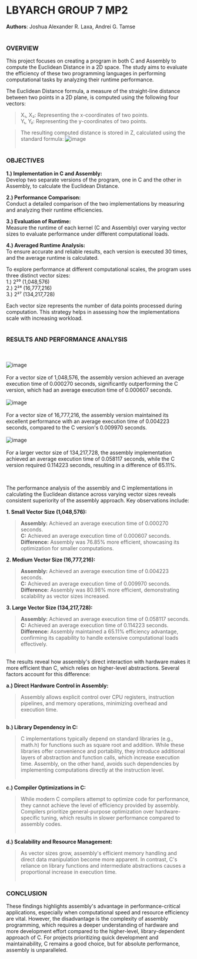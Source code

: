 # **LBYARCH GROUP 7 MP2**

**Authors**: Joshua Alexander R. Laxa, Andrei G. Tamse
<br><br>

### **OVERVIEW**

This project focuses on creating a program in both C and Assembly to compute the Euclidean Distance in a 2D space. The study aims to 
evaluate the efficiency of these two programming languages in performing computational tasks by analyzing their runtime performance.

The Euclidean Distance formula, a measure of the straight-line distance between two points in a 2D plane, is computed using the 
following four vectors:

>X₁, X₂: Representing the x-coordinates of two points.<br>
>Y₁, Y₂: Representing the y-coordinates of two points.

>The resulting computed distance is stored in Z, calculated using the standard formula:
>![image](https://github.com/user-attachments/assets/3e805211-58db-4067-b239-253d7386b5e3)
<br><br>

### **OBJECTIVES**

**1.) Implementation in C and Assembly:**<br>
Develop two separate versions of the program, one in C and   the other in Assembly, to calculate the Euclidean Distance.

**2.) Performance Comparison:**<br>
Conduct a detailed comparison of the two implementations by measuring and analyzing their runtime efficiencies.

**3.) Evaluation of Runtime:**<br>
Measure the runtime of each kernel (C and Assembly) over varying vector sizes to evaluate performance under different computational loads.

**4.) Averaged Runtime Analysis:**<br>
To ensure accurate and reliable results, each version is executed 30 times, and the average runtime is calculated.
<br>

To explore performance at different computational scales, the program uses three distinct vector sizes:<br>
1.) 2²⁰ (1,048,576)<br>
2.) 2²⁴ (16,777,216)<br>
3.) 2²⁷ (134,217,728)<br>

Each vector size represents the number of data points processed during computation. This strategy helps in assessing how the 
implementations scale with increasing workload.<br><br>


### **RESULTS AND PERFORMANCE ANALYSIS**
<br><br>
![image](https://github.com/user-attachments/assets/b66ede68-f0dd-493a-b3ef-60d2deba32d0)<br><br>
For a vector size of 1,048,576, the assembly version achieved an average execution time of 0.000270 seconds, significantly outperforming 
the C version, which had an average 
execution time of 0.000607 seconds.
<br><br>
![image](https://github.com/user-attachments/assets/e4cbcd28-c774-4fad-9a5d-713e6d2580e0)<br><br>
For a vector size of 16,777,216, the assembly version maintained its excellent performance with an average execution time of 0.004223 seconds, 
compared to the C version's 0.009970 seconds. 
<br><br>
![image](https://github.com/user-attachments/assets/c6ce25b9-78e0-412a-9cc7-2317168c53ca)<br><br>
For a larger vector size of 134,217,728, the assembly implementation achieved an average 
execution time of 0.058117 seconds, while the C version required 0.114223 seconds, resulting in a difference of 65.11%.

<br>

The performance analysis of the assembly and C implementations in calculating the Euclidean distance across varying vector sizes reveals 
consistent superiority of the assembly approach. Key observations include:

**1. Small Vector Size (1,048,576):**

>**Assembly:** Achieved an average execution time of 0.000270 seconds. <br>
**C:** Achieved an average execution time of 0.000607 seconds.<br>
**Difference:** Assembly was 76.85% more efficient, showcasing its optimization for smaller computations.<br>

**2. Medium Vector Size (16,777,216):**

>**Assembly:** Achieved an average execution time of 0.004223 seconds.<br>
**C:** Achieved an average execution time of 0.009970 seconds.<br>
**Difference:** Assembly was 80.98% more efficient, demonstrating scalability as vector sizes increased.<br>

**3. Large Vector Size (134,217,728):**

>**Assembly:** Achieved an average execution time of 0.058117 seconds.<br>
**C:** Achieved an average execution time of 0.114223 seconds.<br>
**Difference:** Assembly maintained a 65.11% efficiency advantage, confirming its capability to handle extensive computational loads
effectively.<br><br>

The results reveal how assembly's direct interaction with hardware makes it more efficient than C, which relies on higher-level abstractions. 
Several factors account for this difference:<br>

**a.) Direct Hardware Control in Assembly:**<br>
>Assembly allows explicit control over CPU registers, instruction pipelines, and memory operations, minimizing overhead and execution time.<br><br>

**b.) Library Dependency in C:**<br>
>C implementations typically depend on standard libraries (e.g., math.h) for functions such as square root and addition. While these libraries 
offer convenience and portability, they introduce additional layers of abstraction and function calls, which increase execution time. Assembly, 
on the other hand, avoids such dependencies by implementing computations directly at the instruction level.<br><br>

**c.) Compiler Optimizations in C:**<br>
>While modern C compilers attempt to optimize code for performance, they cannot achieve the level of efficiency provided by assembly. Compilers 
prioritize general-purpose optimization over hardware-specific tuning, which results in slower performance compared to assembly codes.<br><br>

**d.) Scalability and Resource Management:**<br>
>As vector sizes grow, assembly's efficient memory handling and direct data manipulation become more apparent. In contrast, C's reliance on library functions 
and intermediate abstractions causes a proportional increase in execution time.<br><br>

### CONCLUSION<br>
These findings highlights assembly's advantage in performance-critical applications, especially when computational speed and resource efficiency are vital. 
However, the disadvantage is the complexity of assembly programming, which requires a deeper understanding of hardware and more development effort compared to the 
higher-level, library-dependent approach of C. For projects prioritizing quick development and maintainability, C remains a good choice, but for absolute 
performance, assembly is unparalleled.
